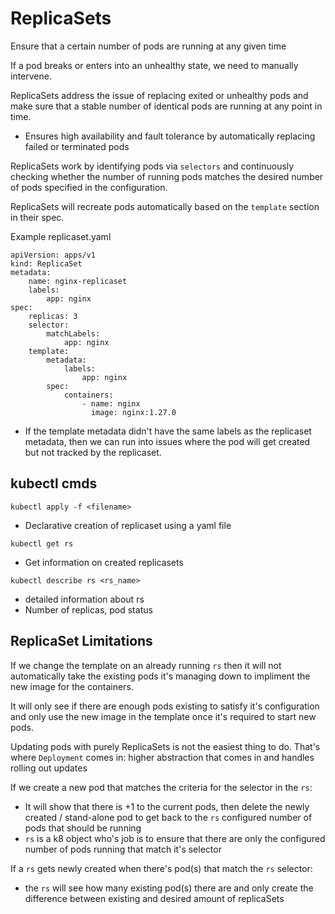 # ReplicaSets 

Ensure that a certain number of pods are running at any given time

If a pod breaks or enters into an unhealthy state, we need to manually intervene.

ReplicaSets address the issue of replacing exited or unhealthy pods and make sure that a stable number of identical pods are running at any point in time.
- Ensures high availability and fault tolerance by automatically replacing failed or terminated pods

ReplicaSets work by identifying pods via `selectors` and continuously checking whether the number of running pods matches the desired number of pods specified in the configuration.

ReplicaSets will recreate pods automatically based on the `template` section in their spec.


Example replicaset.yaml
```
apiVersion: apps/v1
kind: ReplicaSet
metadata:
    name: nginx-replicaset
    labels:
        app: nginx
spec:
    replicas: 3
    selector:
        matchLabels:
            app: nginx
    template:
        metadata:
            labels:
                app: nginx
        spec:
            containers:
                - name: nginx
                  image: nginx:1.27.0
```

- If the template metadata didn't have the same labels as the replicaset metadata, then we can run into issues where the pod will get created but not tracked by the replicaset.

## kubectl cmds

`kubectl apply -f <filename>`
- Declarative creation of replicaset using a yaml file

`kubectl get rs`
- Get information on created replicasets

`kubectl describe rs <rs_name>`
- detailed information about rs
- Number of replicas, pod status

## ReplicaSet Limitations

If we change the template on an already running `rs` then it will not automatically take the existing pods it's managing down to impliment the new image for the containers. 

It will only see if there are enough pods existing to satisfy it's configuration and only use the new image in the template once it's required to start new pods. 

Updating pods with purely ReplicaSets is not the easiest thing to do. That's where `Deployment` comes in: higher abstraction that comes in and handles rolling out updates

If we create a new pod that matches the criteria for the selector in the `rs`:
- It will show that there is +1 to the current pods, then delete the newly created / stand-alone pod to get back to the `rs` configured number of pods that should be running
- `rs` is a k8 object who's job is to ensure that there are only the configured number of pods running that match it's selector

If a `rs` gets newly created when there's pod(s) that match the `rs` selector:
- the `rs` will see how many existing pod(s) there are and only create the difference between existing and desired amount of replicaSets